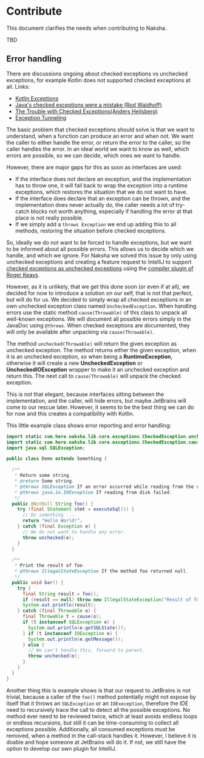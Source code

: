 # Contribute

This document clarifies the needs when contributing to Naksha.

TBD

## Error handling

There are discussions ongoing about checked exceptions vs unchecked exceptions, for example Kotlin does not supported checked exceptions at all. Links:

- [Kotlin Exceptions](https://kotlinlang.org/docs/exceptions.html)
- [Java's checked exceptions were a mistake (Rod Waldhoff)](https://radio-weblogs.com/0122027/stories/2003/04/01/JavasCheckedExceptionsWereAMistake.html)
- [The Trouble with Checked Exceptions(Anders Hejlsberg)](https://www.artima.com/intv/handcuffs.html)
- [Exception Tunneling](http://wiki.c2.com/?ExceptionTunneling)

The basic problem that checked exceptions should solve is that we want to understand, when a function can produce an error and when not. We want the caller to either handle the error, or return the error to the caller, so the caller handles the error. In an ideal world we want to know as well, which errors are possible, so we can decide, which ones we want to handle.

However, there are major gaps for this as soon as interfaces are used:

- If the interface does not declare an exception, and the implementation has to throw one, it will fall back to wrap the exception into a runtime exceptions, which restores the situation that we do not want to have.
- If the interface does declare that an exception can be thrown, and the implementation does never actually do, the caller needs a lot of try-catch blocks not worth anything, especially if handling the error at that place is not really possible.
- If we simply add a `throws Exception` we end up adding this to all methods, restoring the situation before checked exceptions.

So, ideally we do not want to be forced to handle exceptions, but we want to be informed about all possible errors. This allows us to decide which we handle, and which we ignore. For Naksha we solved this issue by only using unchecked exceptions and creating a feature request to IntelliJ to support [checked exceptions as unchecked exceptions](https://youtrack.jetbrains.com/issue/IDEA-325616/Support-Java-checked-exceptions-as-unchecked-exception-feature-improve-compatibility-with-Kotlin) using the [compiler plugin of Roger Keays](https://github.com/rogerkeays/unchecked).

However, as it is unlikely, that we get this done soon (or even if at all), we decided for now to introduce a solution on our self, that is not that perfect, but will do for us. We decided to simply wrap all checked exceptions in an own unchecked exception class named `UncheckedException`. When handling errors use the static method `cause(Throwable)` of this class to unpack all well-known exceptions. We will document all possible errors simply in the JavaDoc using `@throws`. When checked exceptions are documented, they will only be available after unpacking via `cause(Throwable)`.

The method `unchecked(Throwable)` will return the given exception as unchecked exception. The method returns either the given exception, when it is an unchecked exception, so when being a **RuntimeException**, otherwise it will create a new **UncheckedException** or **UncheckedIOException** wrapper to make it an unchecked exception and return this. The next call to `cause(Throwable)` will unpack the checked exception.

This is not that elegant, because interfaces sitting between the implementation, and the caller, will hide errors, but maybe JetBrains will come to our rescue later. However, it seems to be the best thing we can do for now and this creates a compatibility with Kotlin.

This little example class shows error reporting and error handling:

```java
import static com.here.naksha.lib.core.exceptions.CheckedException.unchecked;
import static com.here.naksha.lib.core.exceptions.CheckedException.cause;
import java.sql.SQLException;

public class Demo extends Something {

  /**
   * Return some string.
   * @return Some string.
   * @throws SQLException If an error occurred while reading from the database.
   * @throws java.io.IOException If reading from disk failed.
   */
  public @NotNull String foo() {
    try (final Statement stmt = executeSql()) {
      // Do something ...
      return "Hello World!";
    } catch (final Exception e) {
      // We do not want to handle any error.
      throw unchecked(e);
    }
  }

  /**
   * Print the result of foo.
   * @throws IllegalStateException If the method foo returned null.
   */
  public void bar() {
    try {
      final String result = foo();
      if (result == null) throw new IllegalStateException("Result of foo must not be null");
      System.out.println(result);
    } catch (final Throwable o) {
      final Throwable t = cause(o);
      if (t instanceof SQLException e) {
        System.out.println(e.getSQLState());
      } if (t instanceof IOException e) {
        System.out.println(e.getMessage());
      } else {
        // We can't handle this, forward to parent.
        throw unchecked(o);
      }
    }
  }
}
```

Another thing this is example shows is that our request to JetBrains is not trivial, because a caller of the `foo()` method potentially might not expose by itself that it throws an `SQLException` or an `IOExeception`, therefore the IDE need to recursively trace the call to detect all the possible exceptions. No method ever need to be reviewed twice, which at least avoids endless loops or endless recursions, but still it can be time-consuming to collect all exceptions possible. Additionally, all consumed exceptions must be removed, when a method in the call-stack handles it. However, I believe it is doable and hope someone at JetBrains will do it. If not, we still have the option to develop our own plugin for IntelliJ.
